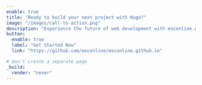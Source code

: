 ```yaml
---
enable: true
title: "Ready to build your next project with Hugo?"
image: "/images/call-to-action.png"
description: "Experience the future of web development with eoconline.github.io and Hugo. Build lightning-fast static sites with ease and flexibility."
button:
  enable: true
  label: "Get Started Now"
  link: "https://github.com/eoconline/eoconline.github.io"

# don't create a separate page
_build:
  render: "never"
---
```

